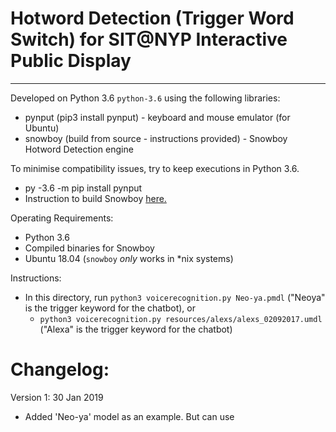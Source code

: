 # Hotword Detection (Trigger Word Switch) for SIT@NYP Interactive Public Display
---
Developed on Python 3.6 `python-3.6` using the following libraries:
- pynput (pip3 install pynput) - keyboard and mouse emulator (for Ubuntu)
- snowboy (build from source - instructions provided) - Snowboy Hotword Detection engine 

To minimise compatibility issues, try to keep executions in Python 3.6.
- py -3.6 -m pip install pynput
- Instruction to build Snowboy [here.](install-snowboy/README.md)

Operating Requirements:
- Python 3.6
- Compiled binaries for Snowboy
- Ubuntu 18.04 (`snowboy` *only* works in *nix systems)

Instructions:
- In this directory, run `python3 voicerecognition.py Neo-ya.pmdl` ("Neoya" is the trigger keyword for the chatbot), or
  - `python3 voicerecognition.py resources/alexs/alexs_02092017.umdl` ("Alexa" is the trigger keyword for the chatbot)

# Changelog:
Version 1: 30 Jan 2019
- Added 'Neo-ya' model as an example. But can use 
